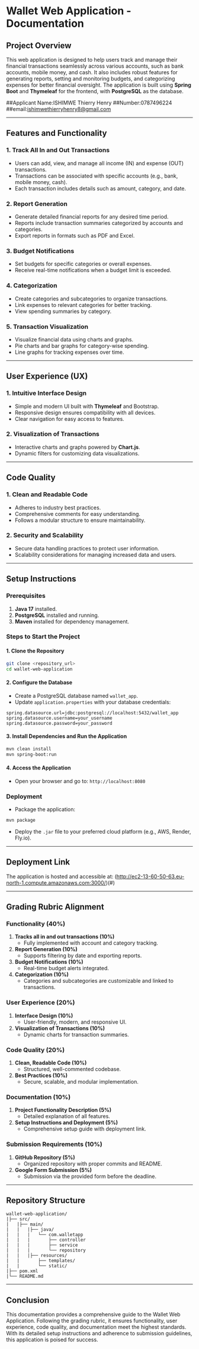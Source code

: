 # Wallet Web Application - Documentation

## Project Overview
This web application is designed to help users track and manage their financial transactions seamlessly across various accounts, such as bank accounts, mobile money, and cash. It also includes robust features for generating reports, setting and monitoring budgets, and categorizing expenses for better financial oversight. The application is built using **Spring Boot** and **Thymeleaf** for the frontend, with **PostgreSQL** as the database.

##Applicant Name:ISHIMWE Thierry Henry
##Number:0787496224
##email:ishimwethierryhenry8@gmail.com

---

## Features and Functionality

### 1. **Track All In and Out Transactions**
- Users can add, view, and manage all income (IN) and expense (OUT) transactions.
- Transactions can be associated with specific accounts (e.g., bank, mobile money, cash).
- Each transaction includes details such as amount, category, and date.

### 2. **Report Generation**
- Generate detailed financial reports for any desired time period.
- Reports include transaction summaries categorized by accounts and categories.
- Export reports in formats such as PDF and Excel.

### 3. **Budget Notifications**
- Set budgets for specific categories or overall expenses.
- Receive real-time notifications when a budget limit is exceeded.

### 4. **Categorization**
- Create categories and subcategories to organize transactions.
- Link expenses to relevant categories for better tracking.
- View spending summaries by category.

### 5. **Transaction Visualization**
- Visualize financial data using charts and graphs.
- Pie charts and bar graphs for category-wise spending.
- Line graphs for tracking expenses over time.

---

## User Experience (UX)

### 1. **Intuitive Interface Design**
- Simple and modern UI built with **Thymeleaf** and Bootstrap.
- Responsive design ensures compatibility with all devices.
- Clear navigation for easy access to features.

### 2. **Visualization of Transactions**
- Interactive charts and graphs powered by **Chart.js**.
- Dynamic filters for customizing data visualizations.

---

## Code Quality

### 1. **Clean and Readable Code**
- Adheres to industry best practices.
- Comprehensive comments for easy understanding.
- Follows a modular structure to ensure maintainability.

### 2. **Security and Scalability**
- Secure data handling practices to protect user information.
- Scalability considerations for managing increased data and users.

---

## Setup Instructions

### Prerequisites
1. **Java 17** installed.
2. **PostgreSQL** installed and running.
3. **Maven** installed for dependency management.

### Steps to Start the Project

#### 1. Clone the Repository
```bash
git clone <repository_url>
cd wallet-web-application
```

#### 2. Configure the Database
- Create a PostgreSQL database named `wallet_app`.
- Update `application.properties` with your database credentials:
```properties
spring.datasource.url=jdbc:postgresql://localhost:5432/wallet_app
spring.datasource.username=your_username
spring.datasource.password=your_password
```

#### 3. Install Dependencies and Run the Application
```bash
mvn clean install
mvn spring-boot:run
```

#### 4. Access the Application
- Open your browser and go to: `http://localhost:8080`

### Deployment
- Package the application:
```bash
mvn package
```
- Deploy the `.jar` file to your preferred cloud platform (e.g., AWS, Render, Fly.io).

---

## Deployment Link
The application is hosted and accessible at: (http://ec2-13-60-50-63.eu-north-1.compute.amazonaws.com:3000/)(#)

---

## Grading Rubric Alignment

### Functionality (40%)
1. **Tracks all in and out transactions (10%)**
   - Fully implemented with account and category tracking.
2. **Report Generation (10%)**
   - Supports filtering by date and exporting reports.
3. **Budget Notifications (10%)**
   - Real-time budget alerts integrated.
4. **Categorization (10%)**
   - Categories and subcategories are customizable and linked to transactions.

### User Experience (20%)
1. **Interface Design (10%)**
   - User-friendly, modern, and responsive UI.
2. **Visualization of Transactions (10%)**
   - Dynamic charts for transaction summaries.

### Code Quality (20%)
1. **Clean, Readable Code (10%)**
   - Structured, well-commented codebase.
2. **Best Practices (10%)**
   - Secure, scalable, and modular implementation.

### Documentation (10%)
1. **Project Functionality Description (5%)**
   - Detailed explanation of all features.
2. **Setup Instructions and Deployment (5%)**
   - Comprehensive setup guide with deployment link.

### Submission Requirements (10%)
1. **GitHub Repository (5%)**
   - Organized repository with proper commits and README.
2. **Google Form Submission (5%)**
   - Submission via the provided form before the deadline.

---

## Repository Structure
```
wallet-web-application/
|├── src/
|   |├── main/
|   |   |├── java/
|   |   |   └── com.walletapp
|   |   |       ├── controller
|   |   |       ├── service
|   |   |       └── repository
|   |   |├── resources/
|   |       ├── templates/
|   |       └── static/
|├── pom.xml
|└── README.md
```

---

## Conclusion
This documentation provides a comprehensive guide to the Wallet Web Application. Following the grading rubric, it ensures functionality, user experience, code quality, and documentation meet the highest standards. With its detailed setup instructions and adherence to submission guidelines, this application is poised for success.

